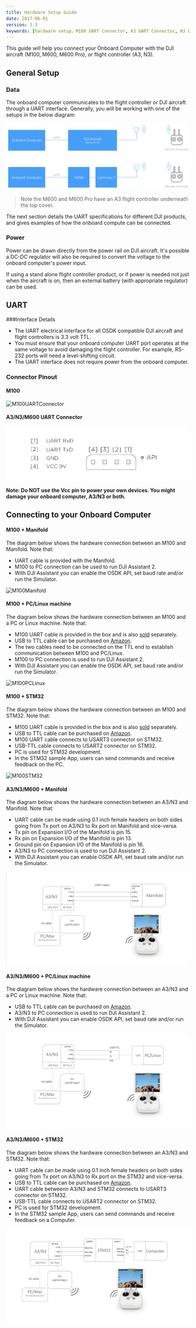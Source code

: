 ```yaml
---
title: Hardware Setup Guide
date: 2017-06-01
version: 3.3
keywords: [hardware setup，M100 UART Connector, A3 UART Connector, N3 UART]
---
```


This guide will help you connect your Onboard Computer with the DJI aircraft (M100, M600, M600 Pro), or flight controller (A3, N3). 

## General Setup

### Data
The onboard computer communicates to the flight controller or DJI aircraft through a UART interface. Generally, you will be working with one of the setups in the below diagram:

![Hardware Setup](../images/common/GenericHWSetup.png)

> Note the M600 and M600 Pro have an A3 flight controller underneath the top cover.

The next section details the UART specifications for different DJI products, and gives examples of how the onboard compute can be connected.

### Power 

Power can be drawn directly from the power rail on DJI aircraft. It's possible a DC-DC regulator will also be required to convert the voltage to the onboard computer's power input.

If using a stand alone flight controller product, or if power is needed not just when the aircraft is on, then an external battery (with appropriate regulator) can be used.

## UART 

###Interface Details
- The UART electrical interface for all OSDK compatible DJI aircraft and flight controllers is 3.3 volt TTL.
- You must ensure that your onboard computer UART port operates at the same voltage to avoid damaging the flight controller. For example, RS-232 ports will need a level-shifting circuit.
- The UART interface does not require power from the onboard computer.


### Connector Pinout

#### M100

![M100UARTConnector](../images/hardwaresetup/Connecter.jpg) 

#### A3/N3/M600 UART Connector

![A3UARTConnector](../images/hardwaresetup/A3UARTPort.png) 

**Note: Do NOT use the Vcc pin to power your own devices. You might damage your onboard computer, A3/N3 or both.**

## Connecting to your Onboard Computer

#### M100 + Manifold

The diagram below shows the hardware connection between an M100 and Manifold. Note that: 

- UART cable is provided with the Manifold. 
- M100 to PC connection can be used to run DJI Assistant 2. 
- With DJI Assistant you can enable the OSDK API, set baud rate and/or run the Simulator.

![M100Manifold](../images/hardwaresetup/M100Manifold.png)

#### M100 + PC/Linux machine

The diagram below shows the hardware connection between an M100 and a PC or Linux machine. Note that: 

- M100 UART cable is provided in the box and is also [sold](http://store.dji.com/product/matrice-100-uart-cable) separately. 
- USB to TTL cable can be purchased on [Amazon](https://www.amazon.com/ADAFRUIT-INDUSTRIES-954-SERIAL-RASPBERRY/dp/B00DJUHGHI/ref=sr_1_5?s=electronics&ie=UTF8&qid=1466208644&sr=1-5&keywords=usb+to+ttl).
- The two cables need to be connected on the TTL end to establish communication between M100 and PC/Linux. 
- M100 to PC connection is used to run DJI Assistant 2. 
- With DJI Assistant you can enable the OSDK API, set baud rate and/or run the Simulator.


![M100PCLinux](../images/hardwaresetup/M100PCLinux.png)


#### M100 + STM32

The diagram below shows the hardware connection between an M100 and STM32. Note that: 

- M100 UART cable is provided in the box and is also [sold](http://store.dji.com/product/matrice-100-uart-cable) separately. 
- USB to TTL cable can be purchased on [Amazon](https://www.amazon.com/ADAFRUIT-INDUSTRIES-954-SERIAL-RASPBERRY/dp/B00DJUHGHI/ref=sr_1_5?s=electronics&ie=UTF8&qid=1466208644&sr=1-5&keywords=usb+to+ttl).
- M100 UART cable connects to USART3 connector on STM32. 
- USB-TTL cable connects to USART2 connector on STM32. 
- PC is used for STM32 development. 
- In the STM32 sample App, users can send commands and receive feedback on the PC. 


![M100STM32](../images/hardwaresetup/M100STM32.png)


#### A3/N3/M600 + Manifold

The diagram below shows the hardware connection between an A3/N3 and Manifold. Note that:

- UART cable can be made using 0.1 inch female headers on both sides going from Tx port on A3/N3 to Rx port on Manifold and vice-versa.
- Tx pin on Expansion I/O of the Manifold is pin 15. 
- Rx pin on Expansion I/O of the Manifold is pin 13. 
- Ground pin on Expansion I/O of the Manifold is pin 16. 
- A3/N3 to PC connection is used to run DJI Assistant 2.
- With DJI Assistant you can enable OSDK API, set baud rate and/or run the Simulator.

![A3Manifold](../images/hardwaresetup/A3N3_1.png)


#### A3/N3/M600 + PC/Linux machine

The diagram below shows the hardware connection between an A3/N3 and a PC or Linux machine. Note that:

- USB to TTL cable can be purchased on [Amazon](https://www.amazon.com/ADAFRUIT-INDUSTRIES-954-SERIAL-RASPBERRY/dp/B00DJUHGHI/ref=sr_1_5?s=electronics&ie=UTF8&qid=1466208644&sr=1-5&keywords=usb+to+ttl).
- A3/N3 to PC connection is used to run DJI Assistant 2.
- With DJI Assistant you can enable OSDK API, set baud rate and/or run the Simulator. 

![A3PCLinux](../images/hardwaresetup/A3N3_2.png)


#### A3/N3/M600 + STM32

The diagram below shows the hardware connection between an A3/N3 and STM32. Note that:

- UART cable can be made using 0.1 inch female headers on both sides going from Tx port on A3/N3 to Rx port on the STM32 and vice-versa.
- USB to TTL cable can be purchased on [Amazon](https://www.amazon.com/ADAFRUIT-INDUSTRIES-954-SERIAL-RASPBERRY/dp/B00DJUHGHI/ref=sr_1_5?s=electronics&ie=UTF8&qid=1466208644&sr=1-5&keywords=usb+to+ttl).
- UART cable betweenn A3/N3 and STM32 connects to USART3 connector on STM32.
- USB-TTL cable connects to USART2 connector on STM32. 
- PC is used for STM32 development. 
- In the STM32 sample App, users can send commands and receive feedback on a Computer.


![A3STM32](../images/hardwaresetup/A3N3_3.png)
